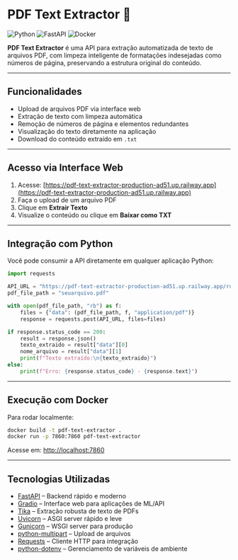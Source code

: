# PDF Text Extractor 📄

![Python](https://img.shields.io/badge/Python-3.10%2B-blue)
![FastAPI](https://img.shields.io/badge/FastAPI-0.103.1-green)
![Docker](https://img.shields.io/badge/Docker-Ready-blue)

**PDF Text Extractor** é uma API para extração automatizada de texto de arquivos PDF, com limpeza inteligente de formatações indesejadas como números de página, preservando a estrutura original do conteúdo.

---

## Funcionalidades

- Upload de arquivos PDF via interface web
- Extração de texto com limpeza automática
- Remoção de números de página e elementos redundantes
- Visualização do texto diretamente na aplicação
- Download do conteúdo extraído em `.txt`

---

## Acesso via Interface Web

1. Acesse: [https://pdf-text-extractor-production-ad51.up.railway.app](https://pdf-text-extractor-production-ad51.up.railway.app)
2. Faça o upload de um arquivo PDF
3. Clique em **Extrair Texto**
4. Visualize o conteúdo ou clique em **Baixar como TXT**

---

## Integração com Python

Você pode consumir a API diretamente em qualquer aplicação Python:

```python
import requests

API_URL = "https://pdf-text-extractor-production-ad51.up.railway.app/run/predict"
pdf_file_path = "seuarquivo.pdf"

with open(pdf_file_path, "rb") as f:
    files = {"data": (pdf_file_path, f, "application/pdf")}
    response = requests.post(API_URL, files=files)

if response.status_code == 200:
    result = response.json()
    texto_extraido = result["data"][0]
    nome_arquivo = result["data"][1]
    print(f"Texto extraído:\n{texto_extraido}")
else:
    print(f"Erro: {response.status_code} - {response.text}")
```

---

## Execução com Docker

Para rodar localmente:

```bash
docker build -t pdf-text-extractor .
docker run -p 7860:7860 pdf-text-extractor
```

Acesse em: [http://localhost:7860](http://localhost:7860)

---

## Tecnologias Utilizadas

- [FastAPI](https://fastapi.tiangolo.com/) – Backend rápido e moderno
- [Gradio](https://www.gradio.app/) – Interface web para aplicações de ML/API
- [Tika](https://tika.apache.org/) – Extração robusta de texto de PDFs
- [Uvicorn](https://www.uvicorn.org/) – ASGI server rápido e leve
- [Gunicorn](https://gunicorn.org/) – WSGI server para produção
- [python-multipart](https://andrew-d.github.io/python-multipart/) – Upload de arquivos
- [Requests](https://docs.python-requests.org/) – Cliente HTTP para integração
- [python-dotenv](https://pypi.org/project/python-dotenv/) – Gerenciamento de variáveis de ambiente
